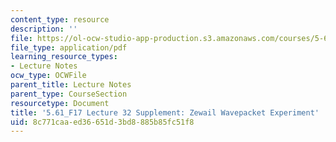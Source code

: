 ```yaml
---
content_type: resource
description: ''
file: https://ol-ocw-studio-app-production.s3.amazonaws.com/courses/5-61-physical-chemistry-fall-2017/8c771caaed36651d3bd8885b85fc51f8_MIT5_61F17_lec32_supp.pdf
file_type: application/pdf
learning_resource_types:
- Lecture Notes
ocw_type: OCWFile
parent_title: Lecture Notes
parent_type: CourseSection
resourcetype: Document
title: '5.61_F17 Lecture 32 Supplement: Zewail Wavepacket Experiment'
uid: 8c771caa-ed36-651d-3bd8-885b85fc51f8
---
```

